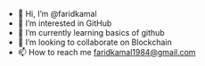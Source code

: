 - 👋 Hi, I’m @faridkamal
- 👀 I’m interested in GitHub 
- 🌱 I’m currently learning basics of github
- 💞️ I’m looking to collaborate on Blockchain 
- 📫 How to reach me faridkamal1984@gmail.com

<!---
faridkamal/faridkamal is a ✨ special ✨ repository because its `README.md` (this file) appears on your GitHub profile.
You can click the Preview link to take a look at your changes.
--->
